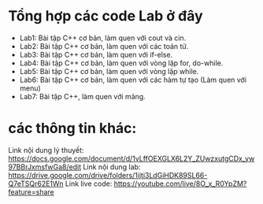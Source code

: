 # Tổng hợp các code Lab ở đây
  + Lab1: Bài tập C++ cơ bản, làm quen với cout và cin.
  + Lab2: Bài tập C++ cơ bản, làm quen với các toán tử.
  + Lab3: Bài tập C++ cơ bản, làm quen với if-else.
  + Lab4: Bài tập C++ cơ bản, làm quen với vòng lặp for, do-while.
  + Lab5: Bài tập C++ cơ bản, làm quen với vòng lặp while.
  + Lab6: Bài tập C++ cơ bản, làm quen với các hàm tự tạo (Làm quen với menu)
  + Lab7: Bài tập C++, làm quen với mảng.

# các thông tin khác:
Link nội dung lý thuyết: https://docs.google.com/document/d/1vLffOEXGLX6L2Y_ZUwzxutgCDx_yw97BBrJxmsfwGa8/edit
Link nội dung lab:
https://drive.google.com/drive/folders/1ijti3LdGiHDK89SL66-Q7eTSQr62E1Wn
Link live code: https://youtube.com/live/8O_x_R0YpZM?feature=share
